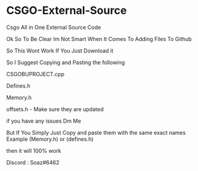 # CSGO-External-Source
Csgo All in One External Source Code

Ok So To Be Clear Im Not Smart When It Comes To Adding Files To Github

So This Wont Work If You Just Download it

So I Suggest Copying and Pasting the following

CSGOBUPROJECT.cpp

Defines.h

Memory.h

offsets.h - Make sure they are updated

if you have any issues Dm Me

But If You Simply Just Copy and paste them with the same exact names Example (Memory.h) or (defines.h) 

then it will 100% work

Discord : Soaz#6462
